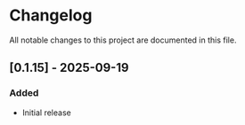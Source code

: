# Changelog

All notable changes to this project are documented in this file.

## [0.1.15] - 2025-09-19

### Added

- Initial release
